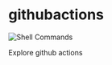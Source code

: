 # githubactions
![Shell Commands](https://github.com/lords007/githubactions/workflows/Shell%20Commands/badge.svg)

Explore github actions
